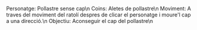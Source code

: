 Personatge: Pollastre sense cap\n
Coins: Aletes de pollastre\n
Moviment: A traves del moviment del ratolí despres de clicar el personatge i moure'l cap a una direcció.\n
Objectiu: Aconseguir el cap del pollastre\n
